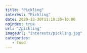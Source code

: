 ```yaml
---
title: "Pickling"
interest: "Pickling"
date: 2020-12-30T11:10:26+10:00
noindex: true
url: "/pickling"
imageUrl: "interests/pickling.jpg"
categories:
   - food
---
```

